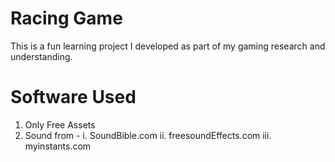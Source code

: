 # Racing Game

This is a fun learning project I developed as part of my gaming research and understanding. 

# Software Used

1. Only Free Assets
2. Sound from -
	i. SoundBible.com
	ii. freesoundEffects.com
	iii. myinstants.com
